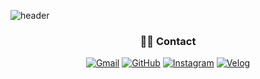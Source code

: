 
![header](https://capsule-render.vercel.app/api?type=waving&color=0:000000,100:434343&height=220&section=header&text=SEOYEON&fontColor=ffffff&fontSize=40&fontAlign=50&fontAlignY=40&desc=&descAlign=50&descAlignY=65)

<div align="center">



### 🧑‍💻 Contact

<div align="center">

[![Gmail](https://img.shields.io/badge/Gmail-D14836?style=flat&logo=gmail&logoColor=white)](mailto:s25037@gmail.com)
[![GitHub](https://img.shields.io/badge/GitHub-181717?style=flat&logo=github&logoColor=white)](https://github.com/seoxeon09)
[![Instagram](https://img.shields.io/badge/Instagram-E4405F?style=flat&logo=instagram&logoColor=white)](https://instagram.com/s2.yeons)
[![Velog](https://img.shields.io/badge/Velog-20C997?style=flat&logo=velog&logoColor=white)](https://velog.io/@seoxeon09)

</div>













